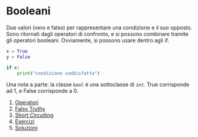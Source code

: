 # Booleani

Due valori (vero e falso) per rappresentare una condizione e il suo opposto. Sono ritornati dagli operatori di confronto, e si possono combinare tramite gli operatori booleani. Ovviamente, si possono usare dentro agli if.

```python
x = True
y = False

if x:
    print("condizione soddisfatta")
```

Una nota a parte: la classe `bool` è una sottoclasse di `int`. True corrisponde ad 1, e False corrisponde a 0.


1. [Operatori](./0-operatori.md)
1. [Falsy Truthy](./1-falsy-truthy.md)
1. [Short Circuiting](./2-short-circuiting.md)
1. [Esercizi](./3-esercizi.md)
1. [Soluzioni](./soluzioni.py)